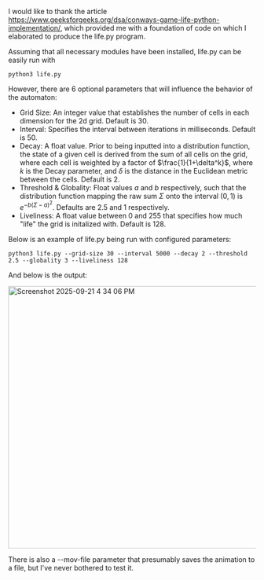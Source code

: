I would like to thank the article https://www.geeksforgeeks.org/dsa/conways-game-life-python-implementation/, which provided me with a foundation of code on which I elaborated to produce the life.py program.

Assuming that all necessary modules have been installed, life.py can be easily run with

```python3 life.py```

However, there are 6 optional parameters that will influence the behavior of the automaton:

- Grid Size: An integer value that establishes the number of cells in each dimension for the 2d grid. Default is 30.
- Interval: Specifies the interval between iterations in milliseconds. Default is 50.
- Decay: A float value. Prior to being inputted into a distribution function, the state of a given cell is derived from the sum of all cells on the grid, where each cell is weighted by a factor of $\frac{1}{1+\delta^k}$, where $k$ is the Decay parameter, and $\delta$ is the distance in the Euclidean metric between the cells. Default is 2.
- Threshold & Globality: Float values $a$ and $b$ respectively, such that the distribution function mapping the raw sum $\Sigma$ onto the interval $(0,1)$ is $e^{-b(\Sigma-a)^2}$. Defaults are 2.5 and 1 respectively.
- Liveliness: A float value between 0 and 255 that specifies how much "life" the grid is initalized with. Default is 128.

Below is an example of life.py being run with configured parameters:

```python3 life.py --grid-size 30 --interval 5000 --decay 2 --threshold 2.5 --globality 3 --liveliness 128```

And below is the output:

<img width="996" height="534" alt="Screenshot 2025-09-21 4 34 06 PM" src="https://github.com/user-attachments/assets/96e0edff-4f0f-461e-ae14-988c17b09ded" />

There is also a --mov-file parameter that presumably saves the animation to a file, but I've never bothered to test it.
